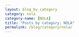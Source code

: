 ```yaml
---
layout: blog_by_category
category: nola
category-name: [NOLA]
title: "Posts by category: NOLA"
permalink: /blog/category/nola/
---
```

